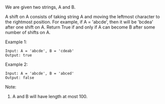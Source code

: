 We are given two strings, A and B.

A shift on A consists of taking string A and moving the leftmost character to the rightmost position. For example, if A = 'abcde', then it will be 'bcdea' after one shift on A. Return True if and only if A can become B after some number of shifts on A.

Example 1:
```
Input: A = 'abcde', B = 'cdeab'
Output: true
```
Example 2:
```
Input: A = 'abcde', B = 'abced'
Output: false
```
Note:
1. A and B will have length at most 100.